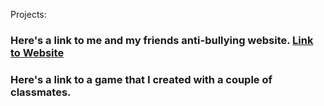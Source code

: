 Projects:
### Here's a link to me and my friends anti-bullying website. [Link to Website](https://codeprojects.org/vIqgOU0yM24kgRrnCRYVDbwaNLfAb_FrYcCFIMB259U)
### Here's a link to a game that I created with a couple of classmates.

